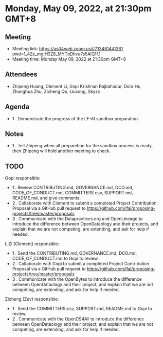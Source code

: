 # Monday, May 09, 2022, at 21:30pm GMT+8

## Meeting

* Meeting link: https://us04web.zoom.us/j/71348144136?pwd=1_4Ze_mgIH3Z8_MYTbDhvu7s5AIQ1f.1
* Meeting time: Monday May 09, 2022 at 21:30pm GMT+8

## Attendees

* Zhipeng Huang, Clement Li, Gopi Krishnan Rajbahadur, Dora Hu, Zhonghua Zhu, Zicheng Qu, Liusong, Skyzc

## Agenda

* 1 . Demonstrate the progress of the LF-AI sandbox preparation.

## Notes

* 1 . Tell Zhipeng when all preparetion for the sandbox process is ready, then Zhipeng will hold another meeting to check.

## TODO

Gopi responsible:

* 1 . Review CONTRIBUTING.md, GOVERNANCE.md, DCO.md, CODE_OF_CONDUCT.md, COMMITTERS.csv, SUPPORT.md, README.md, and give comments.
* 2 . Collaborate with Clement to submit a completed Project Contribution Proposal via a GitHub pull request to https://github.com/lfai/proposing-projects/tree/master/proposals
* 3 . Communicate with the Datapractices.org and OpenLineage to introduce the difference between OpenDataology and their projects, and explain that we are not competing, are extending, and ask for help if needed.

LiZi (Clement) responsible:

* 1 . Send the CONTRIBUTING.md, GOVERNANCE.md, DCO.md, CODE_OF_CONDUCT.md to Gopi to review.
* 2 . Collaborate with Gopi to submit a completed Project Contribution Proposal via a GitHub pull request to https://github.com/lfai/proposing-projects/tree/master/proposals
* 3 . Communicate with the OpenBytes to introduce the difference between OpenDataology and their project, and explain that we are not competing, are extending, and ask for help if needed.

Zicheng (Zev) responsible:

* 1 . Send the COMMITTERS.csv, SUPPORT.md, README.md to Gopi to review.
* 2 . Communicate with the OpenDS4All to introduce the difference between OpenDataology and their project, and explain that we are not competing, are extending, and ask for help if needed.